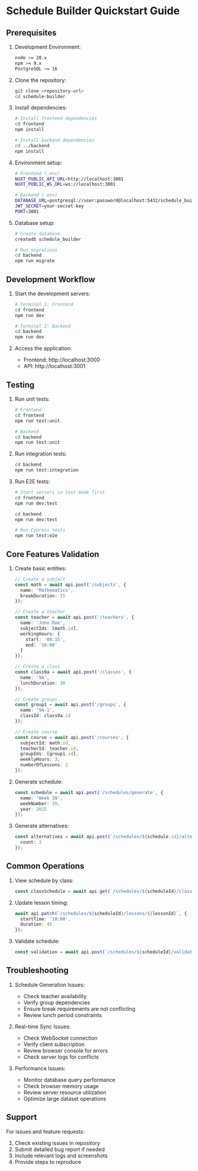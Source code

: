 # Schedule Builder Quickstart Guide

## Prerequisites

1. Development Environment:
   ```bash
   node >= 20.x
   npm >= 9.x
   PostgreSQL >= 16
   ```

2. Clone the repository:
   ```bash
   git clone <repository-url>
   cd schedule-builder
   ```

3. Install dependencies:
   ```bash
   # Install frontend dependencies
   cd frontend
   npm install

   # Install backend dependencies
   cd ../backend
   npm install
   ```

4. Environment setup:
   ```bash
   # Frontend (.env)
   NUXT_PUBLIC_API_URL=http://localhost:3001
   NUXT_PUBLIC_WS_URL=ws://localhost:3001

   # Backend (.env)
   DATABASE_URL=postgresql://user:password@localhost:5432/schedule_builder
   JWT_SECRET=your-secret-key
   PORT=3001
   ```

5. Database setup:
   ```bash
   # Create database
   createdb schedule_builder

   # Run migrations
   cd backend
   npm run migrate
   ```

## Development Workflow

1. Start the development servers:
   ```bash
   # Terminal 1: Frontend
   cd frontend
   npm run dev

   # Terminal 2: Backend
   cd backend
   npm run dev
   ```

2. Access the application:
   - Frontend: http://localhost:3000
   - API: http://localhost:3001

## Testing

1. Run unit tests:
   ```bash
   # Frontend
   cd frontend
   npm run test:unit

   # Backend
   cd backend
   npm run test:unit
   ```

2. Run integration tests:
   ```bash
   cd backend
   npm run test:integration
   ```

3. Run E2E tests:
   ```bash
   # Start servers in test mode first
   cd frontend
   npm run dev:test

   cd backend
   npm run dev:test

   # Run Cypress tests
   npm run test:e2e
   ```

## Core Features Validation

1. Create basic entities:
   ```typescript
   // Create a subject
   const math = await api.post('/subjects', {
     name: 'Mathematics',
     breakDuration: 15
   });

   // Create a teacher
   const teacher = await api.post('/teachers', {
     name: 'John Doe',
     subjectIds: [math.id],
     workingHours: {
       start: '08:15',
       end: '16:00'
     }
   });

   // Create a class
   const class9a = await api.post('/classes', {
     name: '9A',
     lunchDuration: 30
   });

   // Create groups
   const group1 = await api.post('/groups', {
     name: '9A-1',
     classId: class9a.id
   });

   // Create course
   const course = await api.post('/courses', {
     subjectId: math.id,
     teacherId: teacher.id,
     groupIds: [group1.id],
     weeklyHours: 3,
     numberOfLessons: 2
   });
   ```

2. Generate schedule:
   ```typescript
   const schedule = await api.post('/schedules/generate', {
     name: 'Week 39',
     weekNumber: 39,
     year: 2025
   });
   ```

3. Generate alternatives:
   ```typescript
   const alternatives = await api.post(`/schedules/${schedule.id}/alternatives`, {
     count: 3
   });
   ```

## Common Operations

1. View schedule by class:
   ```typescript
   const classSchedule = await api.get(`/schedules/${scheduleId}/classes/${classId}`);
   ```

2. Update lesson timing:
   ```typescript
   await api.patch(`/schedules/${scheduleId}/lessons/${lessonId}`, {
     startTime: '10:00',
     duration: 45
   });
   ```

3. Validate schedule:
   ```typescript
   const validation = await api.post(`/schedules/${scheduleId}/validate`);
   ```

## Troubleshooting

1. Schedule Generation Issues:
   - Check teacher availability
   - Verify group dependencies
   - Ensure break requirements are not conflicting
   - Review lunch period constraints

2. Real-time Sync Issues:
   - Check WebSocket connection
   - Verify client subscription
   - Review browser console for errors
   - Check server logs for conflicts

3. Performance Issues:
   - Monitor database query performance
   - Check browser memory usage
   - Review server resource utilization
   - Optimize large dataset operations

## Support

For issues and feature requests:
1. Check existing issues in repository
2. Submit detailed bug report if needed
3. Include relevant logs and screenshots
4. Provide steps to reproduce